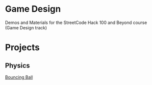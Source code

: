 # Game Design
Demos and Materials for the StreetCode Hack 100 and Beyond course (Game Design track)

# Projects
## Physics
[Bouncing Ball](https://github.com/iebaker/gamedesign/blob/master/physics/BouncingBall.pdf)
